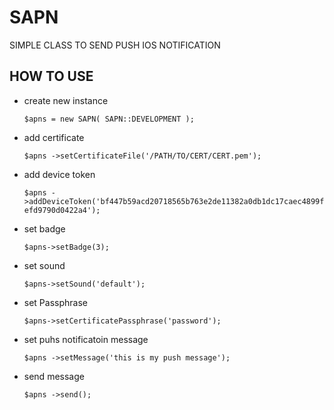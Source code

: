SAPN
============

SIMPLE CLASS TO SEND PUSH IOS NOTIFICATION

HOW TO USE
--------------

*  create new instance

    ``$apns = new SAPN( SAPN::DEVELOPMENT );``

* add certificate

    ``$apns	->setCertificateFile('/PATH/TO/CERT/CERT.pem');``

* add device token

    ``$apns	->addDeviceToken('bf447b59acd20718565b763e2de11382a0db1dc17caec4899fefd9790d0422a4');``

* set badge

    ``$apns->setBadge(3);``

* set sound

    ``$apns->setSound('default');``

* set Passphrase

    ``$apns->setCertificatePassphrase('password');``

* set puhs notificatoin message

    ``$apns	->setMessage('this is my push message');``
    
* send message 
    
    ``$apns	->send();``